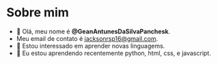 # Sobre mim
- 👋 Olá, meu nome é **@GeanAntunesDaSilvaPanchesk**.
-  Meu email de contato é jacksonrsp16@gmail.com.
- 👀 Estou interessado em aprender novas linguagems.
- 🌱 Eu estou aprendendo recentemente python, html, css, e javascript.


<!---
GeanAntunes1234/GeanAntunes1234 is a ✨ special ✨ repository because its `README.md` (this file) appears on your GitHub profile.
You can click the Preview link to take a look at your changes.
--->
